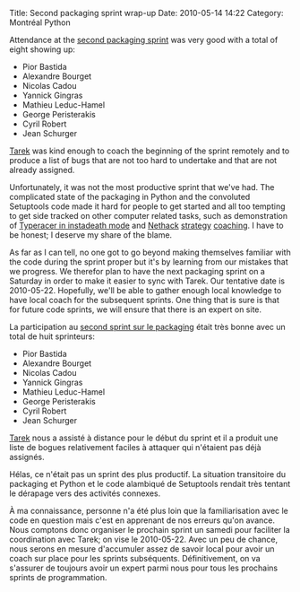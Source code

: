 Title: Second packaging sprint wrap-up
Date: 2010-05-14 14:22
Category: Montréal Python

<!--:en-->

Attendance at the [second packaging sprint][] was very good with a total
of eight showing up:

-   Pior Bastida
-   Alexandre Bourget
-   Nicolas Cadou
-   Yannick Gingras
-   Mathieu Leduc-Hamel
-   George Peristerakis
-   Cyril Robert
-   Jean Schurger

[Tarek][] was kind enough to coach the beginning of the sprint remotely
and to produce a list of bugs that are not too hard to undertake and
that are not already assigned.

Unfortunately, it was not the most productive sprint that we've had. The
complicated state of the packaging in Python and the convoluted
Setuptools code made it hard for people to get started and all too
tempting to get side tracked on other computer related tasks, such as
demonstration of [Typeracer in instadeath mode][] and [Nethack][]
[strategy][] [coaching][]. I have to be honest; I deserve my share of
the blame.

As far as I can tell, no one got to go beyond making themselves familiar
with the code during the sprint proper but it's by learning from our
mistakes that we progress. We therefor plan to have the next packaging
sprint on a Saturday in order to make it easier to sync with Tarek. Our
tentative date is 2010-05-22. Hopefully, we'll be able to gather enough
local knowledge to have local coach for the subsequent sprints. One
thing that is sure is that for future code sprints, we will ensure that
there is an expert on site.

<!--:--><!--:fr-->

La participation au [second sprint sur le packaging][second packaging
sprint] était très bonne avec un total de huit sprinteurs:

-   Pior Bastida
-   Alexandre Bourget
-   Nicolas Cadou
-   Yannick Gingras
-   Mathieu Leduc-Hamel
-   George Peristerakis
-   Cyril Robert
-   Jean Schurger

[Tarek][] nous a assisté à distance pour le début du sprint et il a
produit une liste de bogues relativement faciles à attaquer qui
n'étaient pas déjà assignés.

Hélas, ce n'était pas un sprint des plus productif. La situation
transitoire du packaging et Python et le code alambiqué de Setuptools
rendait très tentant le dérapage vers des activités connexes.

À ma connaissance, personne n'a été plus loin que la familiarisation
avec le code en question mais c'est en apprenant de nos erreurs qu'on
avance. Nous comptons donc organiser le prochain sprint un samedi pour
faciliter la coordination avec Tarek; on vise le 2010-05-22. Avec un peu
de chance, nous serons en mesure d'accumuler assez de savoir local pour
avoir un coach sur place pour les sprints subséquents. Définitivement,
on va s'assurer de toujours avoir un expert parmi nous pour tous les
prochains sprints de programmation.

<!--:-->

</p>

  [second packaging sprint]: http://montrealpython.org/2010/05/packaging-sprint-2/
  [Tarek]: http://tarekziade.wordpress.com/
  [Typeracer in instadeath mode]: http://play.typeracer.com/universe/accuracy
  [Nethack]: http://alt.org/nethack/
  [strategy]: http://alt.org/nethack/plr.php?player=jeansch
  [coaching]: http://ygingras.net/b/2009/2/dev-null-nethack-tournament-2008

